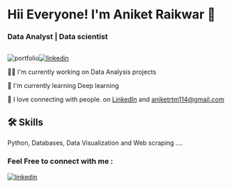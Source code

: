 
# Hii Everyone! I'm Aniket Raikwar 👋


###                                                               Data Analyst | Data scientist



## 
![portfolio](https://img.shields.io/badge/my_portfolio-000?style=for-the-badge&logo=ko-fi&logoColor=white)[![linkedin](https://img.shields.io/badge/linkedin-0A66C2?style=for-the-badge&logo=linkedin&logoColor=white)](https://www.linkedin.com/in/aniket-raikwar/)

👩‍💻 I'm currently working on Data Analysis projects

🧠 I'm currently learning Deep learning

👋  I love connecting with people. on [LinkedIn](https://www.linkedin.com/in/aniket-raikwar/) and aniketrtm114@gmail.com


## 🛠 Skills
Python, Databases, Data Visualization and Web scraping ....


### Feel Free to connect with me :  

[![linkedin](https://img.shields.io/badge/linkedin-0A66C2?style=for-the-badge&logo=linkedin&logoColor=white)](https://www.linkedin.com/in/aniket-raikwar/)



